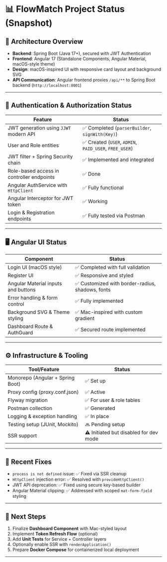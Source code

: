 # 📊 FlowMatch Project Status (Snapshot)

## 🧩 Architecture Overview
- **Backend**: Spring Boot (Java 17+), secured with JWT Authentication
- **Frontend**: Angular 17 (Standalone Components, Angular Material, macOS-style theme)
- **Design**: macOS-inspired UI with responsive card layout and background SVG
- **API Communication**: Angular frontend proxies `/api/**` to Spring Boot backend (`http://localhost:8001`)

---

## 🔐 Authentication & Authorization Status
| Feature | Status |
|--------|--------|
| JWT generation using `JJWT` modern API | ✅ Completed (`parserBuilder`, `signWith(Key)`) |
| User and Role entities | ✅ Created (`USER`, `ADMIN`, `PAID_USER`, `FREE_USER`) |
| JWT filter + Spring Security chain | ✅ Implemented and integrated |
| Role-based access in controller endpoints | ✅ Done |
| Angular AuthService with `HttpClient` | ✅ Fully functional |
| Angular Interceptor for JWT token | ✅ Working |
| Login & Registration endpoints | ✅ Fully tested via Postman |

---

## 🖥️ Angular UI Status
| Component | Status |
|-----------|--------|
| Login UI (macOS style) | ✅ Completed with full validation |
| Register UI | ✅ Responsive and styled |
| Angular Material inputs and buttons | ✅ Customized with border-radius, shadows, fonts |
| Error handling & form control | ✅ Fully implemented |
| Background SVG & Theme styling | ✅ Mac-inspired with custom gradient |
| Dashboard Route & AuthGuard | ✅ Secured route implemented |

---

## ⚙️ Infrastructure & Tooling
| Tool/Feature | Status |
|--------------|--------|
| Monorepo (Angular + Spring Boot) | ✅ Set up |
| Proxy config (proxy.conf.json) | ✅ Active |
| Flyway migration | ✅ For user & role tables |
| Postman collection | ✅ Generated |
| Logging & exception handling | ✅ In place |
| Testing setup (JUnit, Mockito) | 🔜 Pending setup |
| SSR support | ⚠️ Initiated but disabled for dev mode |

---

## 🔧 Recent Fixes
- `process is not defined` issue: ✅ Fixed via SSR cleanup
- `HttpClient` injection error: ✅ Resolved with `provideHttpClient()`
- JWT API deprecation: ✅ Fixed using secure key-based builder
- Angular Material clipping: ✅ Addressed with scoped `mat-form-field` styling

---

## 🧭 Next Steps
1. Finalize **Dashboard Component** with Mac-styled layout
2. Implement **Token Refresh Flow** (optional)
3. Add **Unit Tests** for Service + Controller layers
4. Optionally enable SSR with `renderApplication()`
5. Prepare **Docker Compose** for containerized local deployment

---
